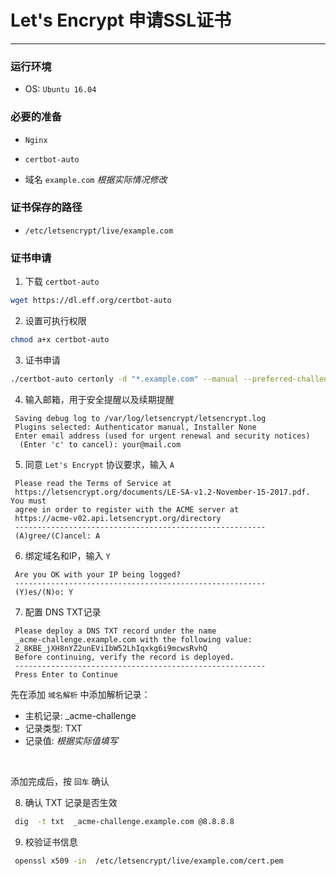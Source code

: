 # Let's Encrypt 申请SSL证书


---


### 运行环境
- OS: `Ubuntu 16.04`


### 必要的准备
- `Nginx`

- `certbot-auto`

- 域名 `example.com` _根据实际情况修改_


### 证书保存的路径
- `/etc/letsencrypt/live/example.com`


### 证书申请

1. 下载 `certbot-auto`
```bash
wget https://dl.eff.org/certbot-auto
```

2. 设置可执行权限
```bash
chmod a+x certbot-auto
```

3. <p id="apply">证书申请</p>
```bash
./certbot-auto certonly -d "*.example.com" --manual --preferred-challenges dns --server https://acme-v02.api.letsencrypt.org/directory
```

4. 输入邮箱，用于安全提醒以及续期提醒
```
 Saving debug log to /var/log/letsencrypt/letsencrypt.log
 Plugins selected: Authenticator manual, Installer None
 Enter email address (used for urgent renewal and security notices)
  (Enter 'c' to cancel): your@mail.com
```

5. 同意 `Let's Encrypt` 协议要求，输入 `A`
```
 Please read the Terms of Service at
 https://letsencrypt.org/documents/LE-SA-v1.2-November-15-2017.pdf. You must
 agree in order to register with the ACME server at
 https://acme-v02.api.letsencrypt.org/directory
 --------------------------------------------------------
 (A)gree/(C)ancel: A
```

6. 绑定域名和IP，输入 `Y`
```
 Are you OK with your IP being logged?
 --------------------------------------------------------
 (Y)es/(N)o: Y
```

7. 配置 DNS TXT记录
```
 Please deploy a DNS TXT record under the name
 _acme-challenge.example.com with the following value:
 2_8KBE_jXH8nYZ2unEViIbW52LhIqxkg6i9mcwsRvhQ
 Before continuing, verify the record is deployed.
 --------------------------------------------------------
 Press Enter to Continue
```

 先在添加 `域名解析` 中添加解析记录：
 - 主机记录: \_acme-challenge
 - 记录类型: TXT
 - 记录值: *根据实际值填写*

 <br>

 添加完成后，按 `回车` 确认

8. 确认 TXT 记录是否生效
```bash
 dig  -t txt  _acme-challenge.example.com @8.8.8.8
```

9. 校验证书信息
```bash
 openssl x509 -in  /etc/letsencrypt/live/example.com/cert.pem
```
